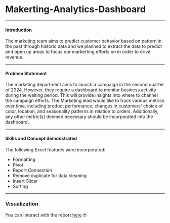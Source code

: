 
# Makerting-Analytics-Dashboard
---
#### Introduction
The marketing team aims to predict customer behavior based on pattern in the past through historic data and we planned to extract the data to predict and open up areas to focus our markerting efforts on in order to drive revenue.

---

#### Problem Statement 
The marketing department aims to launch a campaign in the second quarter of 2024. However, they require a dashboard to monitor business activity during the waiting period. This will provide insights into where to channel the campaign efforts. The Marketing lead would like to track various metrics over time, including product performance, changes in customers' choice of color, location, and seasonality patterns in relation to orders. Additionally, any other metric(s) deemed necessary should be incorporated into the dashboard.

---
#### Skills and Concept demonstrated
The following Excel features were incorporated:
- Formatting
- Pivot
- Report Connection
- Remove duplicate for data cleaning
- Insert Slicer
- Sorting
---
### Visualization
You can interact with the report [here](https://1drv.ms/x/c/dee38dfdb735cb75/EV3UjgBF45xOtcFTfkVwyO4BrjvKmW7LJFNbhLF5asXb6Q?e=fIzsIh) 🤓


